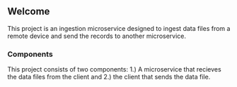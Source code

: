 ## Welcome

This project is an ingestion microservice designed to ingest data files from a remote device and send the records to another microservice.

### Components

This project consists of two components: 1.) A microservice that recieves the data files from the client and 2.) the client that sends the data file.
